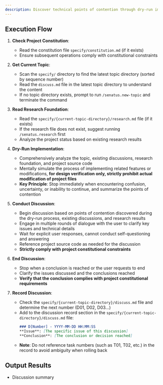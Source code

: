 ```yaml
---
description: Discover technical points of contention through dry-run implementation, stop immediately and start discussion when encountering confusion
---
```


## Execution Flow

1. **Check Project Constitution**:
   - Read the constitution file `specify/constitution.md` (if it exists)
   - Ensure subsequent operations comply with constitutional constraints

2. **Get Current Topic**:
   - Scan the `specify/` directory to find the latest topic directory (sorted by sequence number)
   - Read the `discuss.md` file in the latest topic directory to understand the content
   - If no topic directory exists, prompt to run `/senatus.new-topic` and terminate the command

3. **Read Research Foundation**:
   - Read the `specify/{current-topic-directory}/research.md` file (if it exists)
   - If the research file does not exist, suggest running `/senatus.research` first
   - Analyze the project status based on existing research results

4. **Dry-Run Implementation**:
   - Comprehensively analyze the topic, existing discussions, research foundation, and project source code
   - Mentally simulate the process of implementing related features or modifications, **for design verification only, strictly prohibit actual modification of project files**
   - **Key Principle**: Stop immediately when encountering confusion, uncertainty, or inability to continue, and summarize the points of contention

5. **Conduct Discussion**:
   - Begin discussion based on points of contention discovered during the dry-run process, existing discussions, and research results
   - Engage in multiple rounds of dialogue with the user to clarify key issues and technical details
   - Wait for explicit user responses, cannot conduct self-questioning and answering
   - Reference project source code as needed for the discussion
   - **Strictly comply with project constitutional constraints**

6. **End Discussion**:
   - Stop when a conclusion is reached or the user requests to end
   - Clarify the issues discussed and the conclusions reached
   - **Verify that the conclusion complies with project constitutional requirements**

7. **Record Discussion**:
   - Check the `specify/{current-topic-directory}/discuss.md` file and determine the next number (D01, D02, D03...)
   - Add to the discussion record section in the `specify/{current-topic-directory}/discuss.md` file:
     ```markdown
     ### D[Number] - YYYY-MM-DD HH:MM:SS
     **Issue**: [The specific issue of this discussion]
     **Conclusion**: [The conclusion or decision reached]
     ```
   - **Note**: Do not reference task numbers (such as T01, T02, etc.) in the record to avoid ambiguity when rolling back

## Output Results
- Discussion summary
